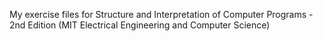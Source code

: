 My exercise files for Structure and Interpretation of Computer Programs - 2nd Edition (MIT Electrical Engineering and Computer Science)
